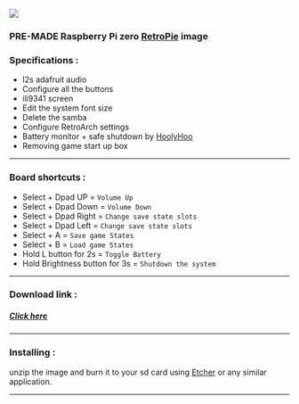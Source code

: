 ![](https://raw.githubusercontent.com/Gameboypi/SPW/master/images/retropie.png)
### PRE-MADE Raspberry Pi zero [RetroPie](https://retropie.org.uk/) image
 
### Specifications :
- I2s adafruit audio
- Configure all the buttons
- ili9341 screen
- Edit the system font size 
- Delete the samba 
- Configure RetroArch settings
- Battery monitor + safe shutdown by [HoolyHoo](https://github.com/HoolyHoo/Mintybatterymonitor)
- Removing game start up box

-----

### Board shortcuts :

- Select + Dpad UP = `Volume Up`
- Select + Dpad Down = `Volume Down`
- Select + Dpad Right = `Change save state slots`
- Select + Dpad Left = `Change save state slots`
- Select + A = `Save game States`
- Select + B = `Load game States`
- Hold L button for 2s = `Toggle Battery`
- Hold Brightness button for 3s = `Shutdown the system`

-----

### Download link :
##### [Click here](http://www.mediafire.com/file/30h0li06ndps41a/SPW_v1.img.zip)

-----

### Installing :
unzip the image and burn it to your sd card using [Etcher](https://etcher.io/) or any similar application.

-----
